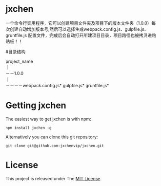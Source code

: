 # jxchen
一个命令行实用程序，它可以创建项目文件夹及项目下的版本文件夹（1.0.0）每次创建自动增加版本号,然后可以选择生成webpack.config.js、gulpfile.js、gruntfile.js 配置文件，完成后会自动打开所建项目目录，项目路径也被拷贝进粘贴板！！

#目录结构

project_name                                                                                                                            
｜　                                                                                                                                 
－－1.0.0                                                                                                                               
｜　　　                                                                                                                               
－－－－webpack.config.js* gulpfile.js* gruntfile.js*

# Getting jxchen

The easiest way to get jxchen is with npm:

    npm install jxchen -g

Alternatively you can clone this git repository:

    git clone git@github.com:jxchenvip/jxchen.git

# License

This project is released under The [MIT License](https://opensource.org/licenses/mit-license.php).

